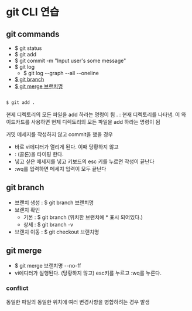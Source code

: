 # git CLI 연습

## git commands

- $ git status
- $ git add
- $ git commit -m "Input user's some message"
- $ git log
  - $ git log --graph --all --oneline
- [$ git branch](git_branch)
- [$ git merge 브랜치명](git_merge)


```bash

$ git add .

```

현제 디렉토리의 모든 파일을 add 하라는 명령이 됨
. : 현재 디렉토리를 나타냄. 이 와이드카드를 사용하면 현제 디렉토리의 모든 파일을 add 하라는 명령이 됨

커밋 메세지를 작성하지 않고 commit을 했을 경우
- 바로 vi에디터가 열리게 된다. 이때 당황하지 않고
- : (콜론)을 타이핑 한다. 
- 넣고 싶은 메세지를 넣고 키보드의 esc 키를 누르면 작성이 끝난다
- :wq를 입력하면 메세지 입력이 모두 끝난다

## git branch

- 브랜치 생성 : $ git branch 브랜치명
- 브랜치 확인
  - 기본 : $ git branch (위치한 브랜치에 * 표시 되어있다.)
  - 상세 : $ git branch -v
- 브랜치 이동 : $ git checkout 브랜치명

## git merge

- $ git merge 브랜치명 --no-ff
- vi에디터가 실행된다. (당황하지 않고) esc키를 누르고 :wq를 누른다.

### conflict

동일한 파일의 동일한 위치에 여러 변경사항을 병합하려는 경우 발생
